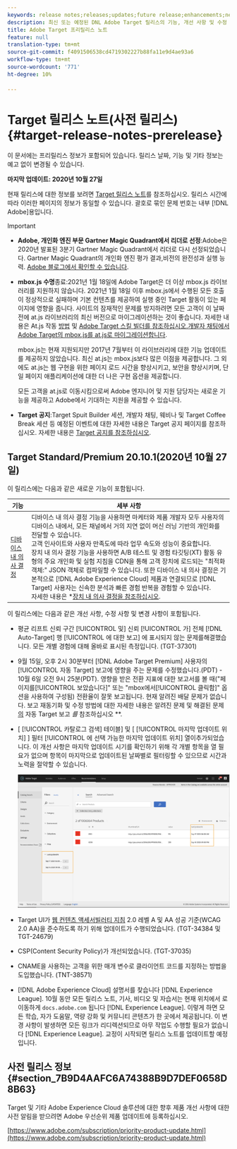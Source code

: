 ```yaml
---
keywords: release notes;releases;updates;future release;enhancements;new features;fixes;updates
description: 최신 또는 예정된 DNL Adobe Target 릴리스의 기능, 개선 사항 및 수정 사항에 대한 정보를 제공하는 릴리스 노트입니다.
title: Adobe Target 프리릴리스 노트
feature: null
translation-type: tm+mt
source-git-commit: f4091506538cd4719302227b88fa11e9d4ae93a6
workflow-type: tm+mt
source-wordcount: '771'
ht-degree: 10%

---
```



# Target 릴리스 노트(사전 릴리스){#target-release-notes-prerelease}

이 문서에는 프리릴리스 정보가 포함되어 있습니다. 릴리스 날짜, 기능 및 기타 정보는 예고 없이 변경될 수 있습니다.

**마지막 업데이트: 2020년 10월 27일**

현재 릴리스에 대한 정보를 보려면 [Target 릴리스 노트](release-notes.md)를 참조하십시오. 릴리스 시간에 따라 이러한 페이지의 정보가 동일할 수 있습니다. 괄호로 묶인 문제 번호는 내부 [!DNL Adobe]용입니다.

>[!IMPORTANT]
>
>* **Adobe, 개인화 엔진 부문 Gartner Magic Quadrant에서 리더로 선정**:Adobe은 2020년 발표된 3분기 Gartner Magic Quadrant에서 리더로 다시 선정되었습니다. Gartner Magic Quadrant의 개인화 엔진 평가 결과,비전의 완전성과 실행 능력. [Adobe 블로그에서 확인할 수 있습니다](https://theblog.adobe.com/adobe-again-named-leader-in-gartner-magic-quadrant-for-personalization-engines/).
   >
   >
* **mbox.js 수명**&#x200B;종료:2021년 1월 18일에 Adobe Target은 더 이상 mbox.js 라이브러리를 지원하지 않습니다. 2021년 1월 18일 이후 mbox.js에서 수행된 모든 호출이 정상적으로 실패하며 기본 컨텐츠를 제공하여 실행 중인 Target 활동이 있는 페이지에 영향을 줍니다. 사이트의 잠재적인 문제를 방지하려면 모든 고객이 이 날짜 전에 at.js 라이브러리의 최신 버전으로 마이그레이션하는 것이 좋습니다. 자세한 내용은 At.js 작동 [방법](/help/c-implementing-target/c-implementing-target-for-client-side-web/c-how-atjs-works/how-atjs-works.md) 및 [Adobe Target 스킬 빌더를 참조하십시오.개발자 채팅에서 Adobe Target의 mbox.js를 at.js로 마이그레이션합니다](https://seminars.adobeconnect.com/ptdo6mfo6qn6/?proto=true).
   >
   >   
   mbox.js는 현재 지원되지만 2017년 7월부터 이 라이브러리에 대한 기능 업데이트를 제공하지 않았습니다. 최신 at.js는 mbox.js보다 많은 이점을 제공합니다. 그 외에도 at.js는 웹 구현을 위한 페이지 로드 시간을 향상시키고, 보안을 향상시키며, 단일 페이지 애플리케이션에 대한 더 나은 구현 옵션을 제공합니다.
   >
   >   
   모든 고객을 at.js로 이동시킴으로써 Adobe 엔지니어 및 지원 담당자는 새로운 기능을 제공하고 Adobe에서 기대하는 지원을 제공할 수 있습니다.
   >
   >
* **Target 공지**:Target Spuit Builder 세션, 개발자 채팅, 웨비나 및 Target Coffee Break 세션 등 예정된 이벤트에 대한 자세한 내용은 Target 공지 페이지를 참조하십시오. 자세한 내용은 [Target 공지를 참조하십시오](/help/r-release-notes/target-announcements.md).


## Target Standard/Premium 20.10.1(2020년 10월 27일)

이 릴리스에는 다음과 같은 새로운 기능이 포함됩니다.

| 기능 | 세부 사항 |
| --- | --- |
| [디바이스 내 의사 결정](https://adobetarget-sdks.gitbook.io/docs/on-device-decisioning/introduction-to-on-device-decisioning) | 디바이스 내 의사 결정 기능을 사용하면 마케터와 제품 개발자 모두 사용자의 디바이스 내에서, 모든 채널에서 거의 지연 없이 머신 러닝 기반의 개인화를 전달할 수 있습니다.<br>고객 인사이트와 사용자 만족도에 따라 업무 속도와 성능이 중요합니다.<br>장치 내 의사 결정 기능을 사용하면 A/B 테스트 및 경험 타깃팅(XT) 활동 유형의 주요 개인화 및 실험 지침을 CDN을 통해 고객 장치에 로드되는 &quot;최적화 객체:&quot; JSON 객체로 컴파일할 수 있습니다. 또한 디바이스 내 의사 결정은 기본적으로 [!DNL Adobe Experience Cloud] 제품과 연결되므로 [!DNL Target] 사용자는 신속한 분석과 빠른 경험 반복을 경험할 수 있습니다.<br>자세한 내용은 *[장치 내 의사 결정을 참조하십시오](/help/c-implementing-target/c-api-and-sdk-overview/on-device-decisioning.md). |

이 릴리스에는 다음과 같은 개선 사항, 수정 사항 및 변경 사항이 포함됩니다.

* 평균 리프트 신뢰 구간 [!UICONTROL 및] 신뢰 [!UICONTROL 가] 전체 [!DNL Auto-Target] 행 [!UICONTROL 에 대한 보고] 에 표시되지 않는 문제를해결했습니다. 모든 개별 경험에 대해 올바로 표시된 측정입니다. (TGT-37301)
* 9월 15일, 오후 2시 30분부터 [!DNL Adobe Target Premium] 사용자의 [!UICONTROL 자동 Target] 보고에 영향을 주는 문제를 수정했습니다.(PDT) - 10월 6일 오전 9시 25분(PDT). 영향을 받은 전환 지표에 대한 보고서를 볼 때(&quot;페이지를[!UICONTROL 보았습니다]&quot; 또는 &quot;mbox에서[!UICONTROL 클릭함]&quot; 옵션을 사용하여 구성됨) 전환율이 잘못 보고됩니다. 현재 알려진 배달 문제가 없습니다. 보고 재동기화 및 수정 방법에 대한 자세한 내용은 알려진 문제 및 해결된 문제 [의](/help/r-release-notes/known-issues-resolved-issues.md#at-metrics) 자동 Target 보고 *를* 참조하십시오 **.
* [ [!UICONTROL 카탈로그 검색] 테이블] 및 [ [!UICONTROL 마지막 업데이트 위치] ] 필터 [!UICONTROL 에 선택 가능한 마지막 업데이트 위치] 열이추가되었습니다. 이 개선 사항은 마지막 업데이트 시기를 확인하기 위해 각 개별 항목을 열 필요가 없으며 항목이 마지막으로 업데이트된 날짜별로 필터링할 수 있으므로 시간과 노력을 절약할 수 있습니다.

   ![마지막 업데이트된 열 및 필터 일러스트레이션](/help/r-release-notes/assets/column-and-filter.png)

* Target UI가 [웹 컨텐츠 액세서빌러티 지침](https://www.w3.org/WAI/standards-guidelines/wcag/) 2.0 레벨 A 및 AA 성공 기준(WCAG 2.0 AA)을 준수하도록 하기 위해 업데이트가 수행되었습니다. (TGT-34384 및 TGT-24679)
* CSP(Content Security Policy)가 개선되었습니다. (TGT-37035)
* CNAME을 사용하는 고객을 위한 매개 변수로 클라이언트 코드를 지정하는 방법을 도입했습니다. (TNT-38571)
* [!DNL Adobe Experience Cloud] 설명서를 찾습니다 [!DNL Experience League]. 10월 동안 모든 릴리스 노트, 기사, 비디오 및 자습서는 현재 위치에서 로 이동하게 `docs.adobe.com` 됩니다 [!DNL Experience League]. 이렇게 하면 모든 학습, 자가 도움말, 역량 강화 및 커뮤니티 콘텐츠가 한 곳에서 제공됩니다. 이 변경 사항이 발생하면 모든 링크가 리디렉션되므로 아무 작업도 수행할 필요가 없습니다 [!DNL Experience League]. 교정이 시작되면 릴리스 노트를 업데이트할 예정입니다.

## 사전 릴리스 정보 {#section_7B9D4AAFC6A74388B9D7DEF0658D8B63}

Target 및 기타 Adobe Experience Cloud 솔루션에 대한 향후 제품 개선 사항에 대한 사전 알림을 받으려면 Adobe 우선순위 제품 업데이트에 등록하십시오.

[https://www.adobe.com/subscription/priority-product-update.html](https://www.adobe.com/subscription/priority-product-update.html)
